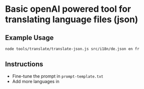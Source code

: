 # Basic openAI powered tool for translating language files (json)

## Example Usage

```bash
node tools/translate/translate-json.js src/i18n/de.json en fr
```

## Instructions

- Fine-tune the prompt in `prompt-template.txt`
- Add more languages in
